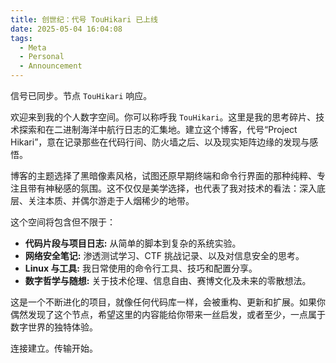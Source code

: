 ```yaml
---
title: 创世纪：代号 TouHikari 已上线
date: 2025-05-04 16:04:08
tags:
  - Meta
  - Personal
  - Announcement
---
```


信号已同步。节点 `TouHikari` 响应。

欢迎来到我的个人数字空间。你可以称呼我 `TouHikari`。这里是我的思考碎片、技术探索和在二进制海洋中航行日志的汇集地。建立这个博客，代号“Project Hikari”，意在记录那些在代码行间、防火墙之后、以及现实矩阵边缘的发现与感悟。

博客的主题选择了黑暗像素风格，试图还原早期终端和命令行界面的那种纯粹、专注且带有神秘感的氛围。这不仅仅是美学选择，也代表了我对技术的看法：深入底层、关注本质、并偶尔游走于人烟稀少的地带。

<!-- more -->

这个空间将包含但不限于：

*   **代码片段与项目日志:** 从简单的脚本到复杂的系统实验。
*   **网络安全笔记:** 渗透测试学习、CTF 挑战记录、以及对信息安全的思考。
*   **Linux 与工具:** 我日常使用的命令行工具、技巧和配置分享。
*   **数字哲学与随想:** 关于技术伦理、信息自由、赛博文化及未来的零散想法。

这是一个不断进化的项目，就像任何代码库一样，会被重构、更新和扩展。如果你偶然发现了这个节点，希望这里的内容能给你带来一丝启发，或者至少，一点属于数字世界的独特体验。

连接建立。传输开始。